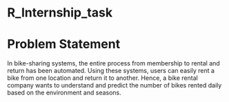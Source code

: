 # R_Internship_task
# Problem Statement
In bike-sharing systems, the entire process from membership to rental and return
has been automated. Using these systems, users can easily rent a bike from one
location and return it to another. Hence, a bike rental company wants to
understand and predict the number of bikes rented daily based on the
environment and seasons. 
